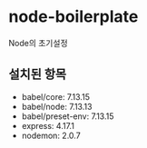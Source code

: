 # node-boilerplate

Node의 초기설정

## 설치된 항목
- babel/core: 7.13.15
- babel/node: 7.13.13
- babel/preset-env: 7.13.15
- express: 4.17.1
- nodemon: 2.0.7